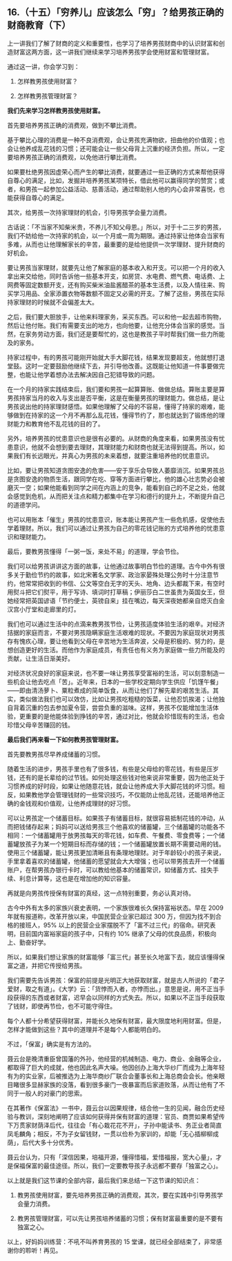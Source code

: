 ## 16.（十五）「穷养儿」应该怎么「穷」？给男孩正确的财商教育（下）
上一讲我们了解了财商的定义和重要性，也学习了培养男孩财商中的认识财富和创造财富这两方面，这一讲我们继续来学习培养男孩学会使用财富和管理财富。


通过这一讲，你会学习到：


1. 怎样教男孩使用财富？


2. 怎样教男孩管理财富？


**我们先来学习怎样教男孩使用财富。**


首先要培养男孩正确的消费观，做到不攀比消费。


基于攀比心理的消费是一种不良消费观，会让男孩充满物欲，扭曲他的价值观；也会让他养成乱花钱的习惯；还可能会让一些父母背上沉重的经济负担。所以，一定要培养男孩正确的消费观，以免他进行攀比消费。


如果要杜绝男孩因虚荣心而产生的攀比消费，就要通过一些正确的方式来帮他获得自尊心的满足，比如，发掘并培养男孩某项特长，借此他可以赢得同学的赞赏；或者，和男孩一起参加公益活动、慈善活动，通过帮助别人他的内心会非常喜悦，也能获得自尊心的满足。


其次，给男孩一次持家理财的机会，引导男孩学会量力消费。


古话说：「不当家不知柴米贵，不养儿不知父母恩。」所以，对于十二三岁的男孩，我们不妨给他一次持家的机会，以一个月或一周为期限。通过持家让他体会当家有多难，从而也让他理解家长的辛苦，最重要的是给他提供一次学理财、提升财商的好机会。


要让男孩当家理财，就要先让他了解家庭的基本收入和开支。可以把一个月的收入拿出来交给他，同时告诉他一些基本开支，如房贷、水电费、燃气费、电话费、上网费等固定数额开支，还有购买柴米油盐酱醋茶的基本生活费，以及人情往来、购买学习用品、全家添置衣物等数额不固定又必需的开支。了解了这些，男孩在实际持家理财的时候就不会偏差太大。


之后，我们要大胆放手，让他来料理家务，采买东西。可以和他一起去超市购物，然后让他付账。我们有需要支出的地方，也向他要，让他充分体会当家的感觉。当然，在家务劳动方面，我们还是要帮忙的，这也是教孩子平时帮我们做一些力所能及的家务。


持家过程中，有的男孩可能刚开始就大手大脚花钱，结果发现要超支，他就想打退堂鼓。这时一定要鼓励他继续下去，并引导他改善。这既能让他知道一件事要做完整，也能让他学着想办法去解决因自己犯错导致的问题。


在一个月的持家实践结束后，我们要和男孩一起算算账、做做总结。算账主要是算男孩持家当月的收入与支出是否平衡，这是在衡量男孩的理财能力。做总结，是让男孩说出他的持家理财感悟。如果他理解了父母的不容易，懂得了持家的艰难，能够做到在持家的这一个月不再那么乱花钱，懂得节约了，那也就达到了锻炼他的理财能力和教育他不乱花钱的目的了。


另外，培养男孩的忧患意识也是很有必要的。从财商的角度来看，如果男孩没有忧患意识，他就不会想到要去理财，其理财能力和财商也就无法得到提高。所以，如果我们有长远眼光，并真心为男孩的未来着想，就要注重培养他的忧患意识。


比如，要让男孩知道贪图安逸的危害——安于享乐会导致人萎靡消沉。如果男孩总是贪图安逸的物质生活，跟同学在吃、穿等方面进行攀比，他的雄心壮志势必会被磨灭一空；如果他能看到同学之间在内涵上的竞争，能看到自己的不足之处，他就会感觉到危机，从而把关注点和精力都集中在学习和德行的提升上，不断提升自己的道德学问。


也可以用账本「催生」男孩的忧患意识，账本能让男孩产生一些危机感，促使他去学着理财。所以，我们可以通过让男孩为自己的零花钱记账的方式培养他的忧患意识和理财能力。


最后，要教男孩懂得「一粥一饭，来处不易」的道理，学会节俭。


我们可以给男孩讲讲这方面的故事，让他通过故事明白节俭的道理。古今中外有很多关于勤俭节约的故事，如北宋著名文学家、政治家晏殊处理公务时十分注意节约，他常常把收到的书信、公文等空白无字的天头、地角、边头都裁下来，有空时用熨斗把它们熨平，用于写诗、填词时打草稿；伊丽莎白二世虽贵为英国女王，但她经常把英国谚语「节约便士，英镑自来」挂在嘴边，每天深夜她都亲自熄灭白金汉宫小厅堂和走廊里的灯。


我们也可以通过生活中的点滴来教男孩节俭，让男孩适度体验生活的艰辛。对经济拮据的家庭而言，不要对男孩隐瞒家庭生活艰难的现状。不要因为家庭现状对男孩存有愧疚心理，要让他看到父母在辛苦地为生活奔波，父母是积极的、努力的，是想创造更好的生活。而他作为家庭成员，有责任也有义务为家庭做一些力所能及的贡献，让生活日渐美好。


对经济状况良好的家庭来说，也不要一味让男孩享受富裕的生活，可以刻意制造一些机会让他去吃点「苦」。近年来，日本的一些学校定期向学生供应「饥馑午餐」——即由清汤萝卜、粟粒煮成的简单饭食，从而让他们了解先辈的艰苦生活。其实，类似做法我们也可以效仿，比如让男孩吃粗糙的饭菜，让他忍饥挨渴；让他独自背着沉重的包去参加夏令营，尝尝负重的滋味。这样，男孩不仅能增加生活体验，更重要的是他能体验到挣钱的辛苦，通过对比，他就会珍惜现有的生活，也会珍惜父母辛苦赚回的钱。


**最后我们再来看一下如何教男孩管理财富。**


首先要教男孩尽早养成储蓄的习惯。


随着生活的进步，男孩手里也有了很多钱，有些是父母给的零花钱，有些是压岁钱，还有的是长辈给的过节钱。如何处理这些钱对他来说非常重要，因为他正处于习惯养成的好时段，如果让他随意花钱，就会让他养成大手大脚花钱的坏习惯。相反，如果教他学会管理钱财的一些常识技巧，不仅能防止他乱花钱，还能培养他正确的金钱观和价值观，让他养成理财的好习惯。


可以让男孩定一个储蓄目标。如果孩子有储蓄目标，就很容易抵制花钱的冲动，从而把钱储存起来；妈妈可以送给男孩三个他喜欢的储蓄罐，三个储蓄罐的功能各不相同：一个储蓄罐用于放男孩每天的零花钱，如车费、午餐费、零食费等；一个储蓄罐放孩子为某一个短期目标而存储的钱；一个储蓄罐放置长期不需要动用的钱。使用三个储蓄罐，能让男孩更加清晰且有条理地理财。对于年龄较小的孩子来说，手里拿着喜欢的储蓄罐，他储蓄的愿望就会大大增强；也可以带男孩去开一个储蓄账户，在帮男孩办银行卡时，可以教给他基本的储蓄常识，如储蓄方式、挂失手续、利息计算等，这也是在增加他的知识容量。


再就是向男孩传授保有财富的真经，这一点特别重要，务必认真对待。


古今中外有太多的家族兴衰史表明，一个家族很难长久保持富裕状态。早在 2009 年就有报道称，改革开放以来，中国民营企业家已超过 300 万，但因为找不到合格的接班人，95% 以上的民营企业家摆脱不了「富不过三代」的宿命。研究表明，目前国内富裕家庭的孩子中，只有约 10% 继承了父母的优良品质，积极向上、勤奋好学。


所以，如果我们想让家族的财富能够「富三代」甚至长久地富下去，就应该懂得保富之道，并把它传授给男孩。


我们需要先告诉男孩：保富的前提是光明正大地获取财富，就是古人所说的「君子爱财，取之有道」。《大学》云：「货悖而入者，亦悖而出。」意思是说，用不正当手段获得的东西或者财富，迟早会以同样的方式失去。所以，如果以不正当手段获取了钱财，即使再节俭，也不可能守得住。


每个人都十分希望获得财富，并能长久地保有财富，最大限度地利用财富。但是，怎样才能做到这些？其中的道理并不是每个人都能明白的。


不过，「保富」确实是有方法的。


聂云台是晚清重臣曾国藩的外孙，他经营的机械制造、电力、商业、金融等企业，都取得了巨大的成就，他也因此名声大噪。他因创办上海大华纱厂而成为上海年轻有为的实业家，后被推选为上海华商纱厂联合会董事长和上海总商会会长。他亲眼目睹很多显赫家族的没落，看到很多豪门一夜暴富而后家道败落，从而让他有了不同于一般人的对豪门的思索。


在其著作《保富法》一书中，聂云台以因果规律，结合他一生的见闻，融合历史经验与教训，深刻地阐明了应该如何获得并保有财富的道理：官员、商贾如果希望传下万贯家财荫泽后代，往往会「有心栽花花不开」，子孙中能读书、务正业者简直凤毛麟角；相反，不为子女留钱财，一贯以俭朴为家训的，却能「无心插柳柳成荫」，后代大多十分优秀。


聂云台认为，只有「深信因果，培福开源，懂得惜福，爱惜福报，宽大心量」，才是保福保富的最佳途径。所以，我们一定要教导孩子永远都不要存「独富之心」。


以上就是我们这节课的全部内容，最后我们来总结一下这节课的知识点：


1. 教男孩使用财富，要先培养男孩正确的消费观，其次，要在实践中引导男孩学会量力消费。


2. 教男孩管理财富，可以先让男孩培养储蓄的习惯；保有财富最重要的是不要有独富之心。


以上，好妈妈训练营：不吼不叫养育男孩的 15 堂课，就已经全部结束了，非常感谢你的聆听！再见。

